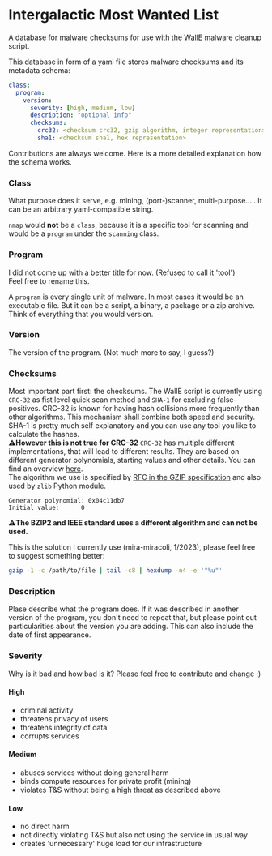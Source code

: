# Intergalactic Most Wanted List
A database for malware checksums for use with the [WallE](https://github.com/usegalaxy-eu/WallE) malware cleanup script.

This database in form of a yaml file stores malware checksums and its metadata
schema:
~~~yaml
class:
  program:
    version:
      severity: [high, medium, low]
      description: "optional info"
      checksums:
        crc32: <checksum crc32, gzip algorithm, integer representation>
        sha1: <checksum sha1, hex representation>
~~~
Contributions are always welcome. Here is a more detailed explanation how the schema works.
### Class
What purpose does it serve, e.g. mining, (port-)scanner, multi-purpose... . It can be an arbitrary yaml-compatible string.

`nmap` would **not** be a `class`, because it is a specific tool for scanning and would be a `program` under the `scanning` class.

### Program
I did not come up with a better title for now. (Refused to call it 'tool')  
Feel free to rename this.  

A `program` is every single unit of malware. In most cases it would be an executable file. But it can be a script, a binary, a package or a zip archive.  
Think of everything that you would version.

### Version

The version of the program. (Not much more to say, I guess?)
### Checksums
Most important part first: the checksums.
The WallE script is currently using `CRC-32` as fist level quick scan method and `SHA-1` for excluding false-positives. CRC-32 is known for having hash collisions more frequently than other algorithms.
This mechanism shall combine both speed and security.
SHA-1 is pretty much self explanatory and you can use
any tool you like to calculate the hashes.  
:warning:**However this is not true for CRC-32** 
`CRC-32` has multiple different implementations, that will lead to different results. They are based on different generator polynomials, starting values and other details. You can find an overview [here](https://reveng.sourceforge.io/crc-catalogue/all.htm#crc.cat-bits.32).  
The algorithm we use is specified by [RFC in the GZIP specification](https://www.rfc-editor.org/rfc/rfc1952#page-11) and also used by `zlib` Python module.


~~~
Generator polynomial: 0x04c11db7
Initial value:      0
~~~

:warning:**The BZIP2 and IEEE standard uses a different algorithm and can not be used.**

This is the solution I currently use (mira-miracoli, 1/2023), please feel free to suggest something better:
~~~sh
gzip -1 -c /path/to/file | tail -c8 | hexdump -n4 -e '"%u"'
~~~

### Description
Plase describe what the program does. If it was described in another version of the program, you don't need to repeat that, but please point out particularities about the version you are adding. This can also include the date of first appearance.
### Severity

Why is it bad and how bad is it?
Please feel free to contribute and change :)

#### High
- criminal activity
- threatens privacy of users
- threatens integrity of data
- corrupts services

#### Medium
- abuses services without doing general harm
- binds compute resources for private profit (mining)
- violates T&S without being a high threat as described above

#### Low
- no direct harm
- not directly violating T&S but also not using the service in usual way
- creates 'unnecessary' huge load for our infrastructure
